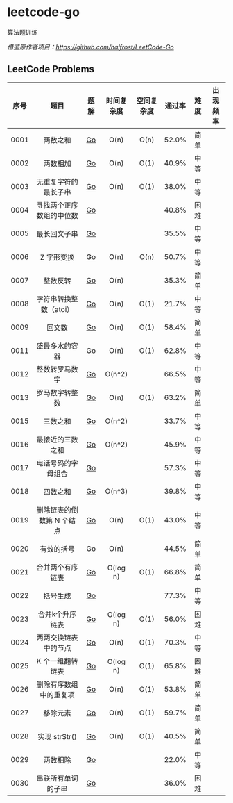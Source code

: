 # leetcode-go
算法题训练

*借鉴原作者项目：https://github.com/halfrost/LeetCode-Go*

## LeetCode Problems

| 序号  |  题目  |   题解  |   时间复杂度   |   空间复杂度  |   通过率  |   难度  |   出现频率   |   
|:------:|:-------:|:--------:|:-------:|:--------:|:-------:|:--------:|:--------:|  
|0001|两数之和|[Go](https://github.com/motingjun/leetcode-go/tree/main/leetcode/0001.Two-Sum)|O(n)|O(n)|52.0%|简单||
|0002|两数相加|[Go](https://github.com/motingjun/leetcode-go/tree/main/leetcode/0002.Add-Two-Numbers)|O(n)|O(1)|40.9%|中等||
|0003|无重复字符的最长子串|[Go](https://github.com/motingjun/leetcode-go/tree/main/leetcode/0003.Longest-Substring-Without-Repeating-Characters)|O(n)|O(1)|38.0%|中等||
|0004|寻找两个正序数组的中位数|[Go](https://github.com/motingjun/leetcode-go/tree/main/leetcode/0004.Median-of-Two-Sorted-Arrays)|||40.8%|困难||
|0005|最长回文子串|[Go](https://github.com/motingjun/leetcode-go/tree/main/leetcode/0005.Longest-Palindromic-Substring)|||35.5%|中等||
|0006|Z 字形变换|[Go](https://github.com/motingjun/leetcode-go/tree/main/leetcode/0006.ZigZag-Conversion)|O(n)|O(n)|50.7%|中等||
|0007|整数反转|[Go](https://github.com/motingjun/leetcode-go/tree/main/leetcode/0007.Reverse-Integer)|O(n)||35.3%|简单||
|0008|字符串转换整数（atoi）|[Go](https://github.com/motingjun/leetcode-go/tree/main/leetcode/0008.String-to-Integer-atoi)|O(n)|O(1)|21.7%|中等||
|0009|回文数|[Go](https://github.com/motingjun/leetcode-go/tree/main/leetcode/0009.Palindrome-Number)|O(n)|O(1)|58.4%|简单||
|0011|盛最多水的容器|[Go](https://github.com/motingjun/leetcode-go/tree/main/leetcode/0011.Container-With-Most-Water)|O(n)|O(1)|62.8%|中等||
|0012|整数转罗马数字|[Go](https://github.com/motingjun/leetcode-go/tree/main/leetcode/0012.Integer-to-Roman)|O(n^2)||66.5%|中等||
|0013|罗马数字转整数|[Go](https://github.com/motingjun/leetcode-go/tree/main/leetcode/0013.Roman-to-Integer)|O(n)|O(1)|63.2%|简单||
|0015|三数之和|[Go](https://github.com/motingjun/leetcode-go/tree/main/leetcode/0015.3Sum)|O(n^2)||33.7%|中等||
|0016|最接近的三数之和|[Go](https://github.com/motingjun/leetcode-go/tree/main/leetcode/0016.3Sum-Closest)|O(n^2)||45.9%|中等||
|0017|电话号码的字母组合|[Go](https://github.com/motingjun/leetcode-go/tree/main/leetcode/0017.Letter-Combinations-of-a-Phone-Number)|||57.3%|中等||
|0018|四数之和|[Go](https://github.com/motingjun/leetcode-go/tree/main/leetcode/0018.4Sum)|O(n^3)||39.8%|中等||
|0019|删除链表的倒数第 N 个结点|[Go](https://github.com/motingjun/leetcode-go/tree/main/leetcode/0019.Remove-Nth-Node-From-End-of-List)|O(n)|O(1)|43.0%|中等||
|0020|有效的括号|[Go](https://github.com/motingjun/leetcode-go/tree/main/leetcode/0020.Valid-Parentheses)|O(n)||44.5%|简单||
|0021|合并两个有序链表|[Go](https://github.com/motingjun/leetcode-go/tree/main/leetcode/0021.Merge-Two-Sorted-Lists)|O(log n)|O(1)|66.8%|简单||
|0022|括号生成|[Go](https://github.com/motingjun/leetcode-go/tree/main/leetcode/0022.Generate-Parentheses)|||77.3%|中等||
|0023|合并k个升序链表|[Go](https://github.com/motingjun/leetcode-go/tree/main/leetcode/0023.Merge-k-Sorted-Lists)|O(log n)|O(1)|56.0%|困难||
|0024|两两交换链表中的节点|[Go](https://github.com/motingjun/leetcode-go/tree/main/leetcode/0024.Swap-Nodes-in-Pairs)|O(n)|O(1)|70.3%|中等||
|0025|K 个一组翻转链表|[Go](https://github.com/motingjun/leetcode-go/tree/main/leetcode/0025.Reverse-Nodes-in-k-Group)|O(log n)|O(1)|65.8%|困难||
|0026|删除有序数组中的重复项|[Go](https://github.com/motingjun/leetcode-go/tree/main/leetcode/0026.Remove-Duplicates-from-Sorted-Array)|O(n)|O(1)|53.8%|简单||
|0027|移除元素|[Go](https://github.com/motingjun/leetcode-go/tree/main/leetcode/0027.Remove-Element)|O(n)|O(1)|59.7%|简单||
|0028|实现 strStr()|[Go](https://github.com/motingjun/leetcode-go/tree/main/leetcode/0028.Implement-strStr)|O(n)|O(1)|40.5%|简单||
|0029|两数相除|[Go](https://github.com/motingjun/leetcode-go/tree/main/leetcode/0029.Divide-Two-Integers)|||22.0%|中等||
|0030|串联所有单词的子串|[Go](https://github.com/motingjun/leetcode-go/tree/main/leetcode/0030.Substring-with-Concatenation-of-All-Words)|||36.0%|困难||